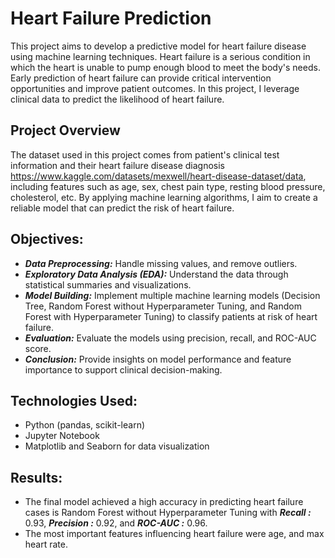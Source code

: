 # **Heart Failure Prediction**
This project aims to develop a predictive model for heart failure disease using machine learning techniques. Heart failure is a serious condition in which the heart is unable to pump enough blood to meet the body's needs. Early prediction of heart failure can provide critical intervention opportunities and improve patient outcomes. In this project, I leverage clinical data to predict the likelihood of heart failure.

## **Project Overview**
The dataset used in this project comes from patient's clinical test information and their heart failure disease diagnosis https://www.kaggle.com/datasets/mexwell/heart-disease-dataset/data, including features such as age, sex, chest pain type, resting blood pressure, cholesterol, etc. By applying machine learning algorithms, I aim to create a reliable model that can predict the risk of heart failure.

## **Objectives:**
- ***Data Preprocessing:*** Handle missing values, and remove outliers. <br>
- ***Exploratory Data Analysis (EDA):*** Understand the data through statistical summaries and visualizations. <br>
- ***Model Building:*** Implement multiple machine learning models (Decision Tree, Random Forest without Hyperparameter Tuning, and Random Forest with Hyperparameter Tuning) to classify patients at risk of heart failure. <br>
- ***Evaluation:*** Evaluate the models using precision, recall, and ROC-AUC score. <br>
- ***Conclusion:*** Provide insights on model performance and feature importance to support clinical decision-making.

## **Technologies Used:**
- Python (pandas, scikit-learn)
- Jupyter Notebook
- Matplotlib and Seaborn for data visualization
## **Results:**
- The final model achieved a high accuracy in predicting heart failure cases is Random Forest without Hyperparameter Tuning with ***Recall :*** 0.93, ***Precision :*** 0.92, and ***ROC-AUC :*** 0.96.
- The most important features influencing heart failure were age, and max heart rate.
